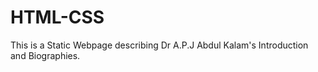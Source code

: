 # HTML-CSS
This is a Static Webpage describing Dr A.P.J Abdul Kalam's Introduction and Biographies.

